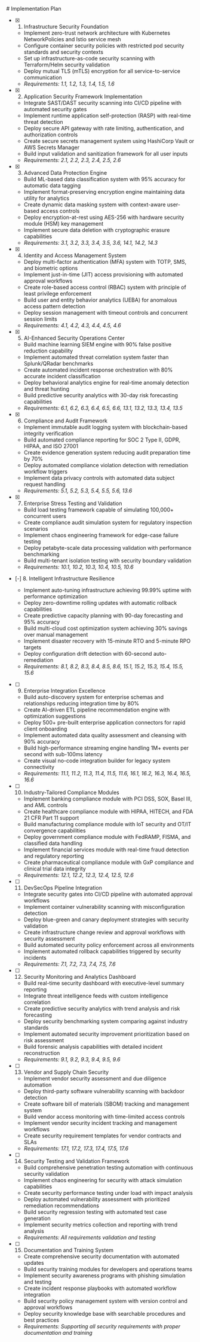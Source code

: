  \# Implementation Plan

- [x] 1. Infrastructure Security Foundation





  - Implement zero-trust network architecture with Kubernetes NetworkPolicies and Istio service mesh
  - Configure container security policies with restricted pod security standards and security contexts
  - Set up infrastructure-as-code security scanning with Terraform/Helm security validation
  - Deploy mutual TLS (mTLS) encryption for all service-to-service communication
  - _Requirements: 1.1, 1.2, 1.3, 1.4, 1.5, 1.6_

- [x] 2. Application Security Framework Implementation










  - Integrate SAST/DAST security scanning into CI/CD pipeline with automated security gates
  - Implement runtime application self-protection (RASP) with real-time threat detection
  - Deploy secure API gateway with rate limiting, authentication, and authorization controls
  - Create secure secrets management system using HashiCorp Vault or AWS Secrets Manager
  - Build input validation and sanitization framework for all user inputs
  - _Requirements: 2.1, 2.2, 2.3, 2.4, 2.5, 2.6_

- [x] 3. Advanced Data Protection Engine







  - Build ML-based data classification system with 95% accuracy for automatic data tagging
  - Implement format-preserving encryption engine maintaining data utility for analytics
  - Create dynamic data masking system with context-aware user-based access controls
  - Deploy encryption-at-rest using AES-256 with hardware security module (HSM) key management
  - Implement secure data deletion with cryptographic erasure capabilities
  - _Requirements: 3.1, 3.2, 3.3, 3.4, 3.5, 3.6, 14.1, 14.2, 14.3_

- [x] 4. Identity and Access Management System




  - Deploy multi-factor authentication (MFA) system with TOTP, SMS, and biometric options
  - Implement just-in-time (JIT) access provisioning with automated approval workflows
  - Create role-based access control (RBAC) system with principle of least privilege enforcement
  - Build user and entity behavior analytics (UEBA) for anomalous access pattern detection
  - Deploy session management with timeout controls and concurrent session limits
  - _Requirements: 4.1, 4.2, 4.3, 4.4, 4.5, 4.6_

- [x] 5. AI-Enhanced Security Operations Center





  - Build machine learning SIEM engine with 90% false positive reduction capability
  - Implement automated threat correlation system faster than Splunk/QRadar benchmarks
  - Create automated incident response orchestration with 80% accurate incident classification
  - Deploy behavioral analytics engine for real-time anomaly detection and threat hunting
  - Build predictive security analytics with 30-day risk forecasting capabilities
  - _Requirements: 6.1, 6.2, 6.3, 6.4, 6.5, 6.6, 13.1, 13.2, 13.3, 13.4, 13.5_

- [x] 6. Compliance and Audit Framework













  - Implement immutable audit logging system with blockchain-based integrity verification
  - Build automated compliance reporting for SOC 2 Type II, GDPR, HIPAA, and ISO 27001
  - Create evidence generation system reducing audit preparation time by 70%
  - Deploy automated compliance violation detection with remediation workflow triggers
  - Implement data privacy controls with automated data subject request handling
  - _Requirements: 5.1, 5.2, 5.3, 5.4, 5.5, 5.6, 13.6_

- [x] 7. Enterprise Stress Testing and Validation





  - Build load testing framework capable of simulating 100,000+ concurrent users
  - Create compliance audit simulation system for regulatory inspection scenarios
  - Implement chaos engineering framework for edge-case failure testing
  - Deploy petabyte-scale data processing validation with performance benchmarking
  - Build multi-tenant isolation testing with security boundary validation
  - _Requirements: 10.1, 10.2, 10.3, 10.4, 10.5, 10.6_

- [-] 8. Intelligent Infrastructure Resilience



  - Implement auto-tuning infrastructure achieving 99.99% uptime with performance optimization
  - Deploy zero-downtime rolling updates with automatic rollback capabilities
  - Create predictive capacity planning with 90-day forecasting and 95% accuracy
  - Build multi-cloud cost optimization system achieving 30% savings over manual management
  - Implement disaster recovery with 15-minute RTO and 5-minute RPO targets
  - Deploy configuration drift detection with 60-second auto-remediation
  - _Requirements: 8.1, 8.2, 8.3, 8.4, 8.5, 8.6, 15.1, 15.2, 15.3, 15.4, 15.5, 15.6_

- [ ] 9. Enterprise Integration Excellence
  - Build auto-discovery system for enterprise schemas and relationships reducing integration time by 80%
  - Create AI-driven ETL pipeline recommendation engine with optimization suggestions
  - Deploy 500+ pre-built enterprise application connectors for rapid client onboarding
  - Implement automated data quality assessment and cleansing with 90% accuracy
  - Build high-performance streaming engine handling 1M+ events per second with sub-100ms latency
  - Create visual no-code integration builder for legacy system connectivity
  - _Requirements: 11.1, 11.2, 11.3, 11.4, 11.5, 11.6, 16.1, 16.2, 16.3, 16.4, 16.5, 16.6_

- [ ] 10. Industry-Tailored Compliance Modules
  - Implement banking compliance module with PCI DSS, SOX, Basel III, and AML controls
  - Create healthcare compliance module with HIPAA, HITECH, and FDA 21 CFR Part 11 support
  - Build manufacturing compliance module with IoT security and OT/IT convergence capabilities
  - Deploy government compliance module with FedRAMP, FISMA, and classified data handling
  - Implement financial services module with real-time fraud detection and regulatory reporting
  - Create pharmaceutical compliance module with GxP compliance and clinical trial data integrity
  - _Requirements: 12.1, 12.2, 12.3, 12.4, 12.5, 12.6_

- [ ] 11. DevSecOps Pipeline Integration
  - Integrate security gates into CI/CD pipeline with automated approval workflows
  - Implement container vulnerability scanning with misconfiguration detection
  - Deploy blue-green and canary deployment strategies with security validation
  - Create infrastructure change review and approval workflows with security assessment
  - Build automated security policy enforcement across all environments
  - Implement automated rollback capabilities triggered by security incidents
  - _Requirements: 7.1, 7.2, 7.3, 7.4, 7.5, 7.6_

- [ ] 12. Security Monitoring and Analytics Dashboard
  - Build real-time security dashboard with executive-level summary reporting
  - Integrate threat intelligence feeds with custom intelligence correlation
  - Create predictive security analytics with trend analysis and risk forecasting
  - Deploy security benchmarking system comparing against industry standards
  - Implement automated security improvement prioritization based on risk assessment
  - Build forensic analysis capabilities with detailed incident reconstruction
  - _Requirements: 9.1, 9.2, 9.3, 9.4, 9.5, 9.6_

- [ ] 13. Vendor and Supply Chain Security
  - Implement vendor security assessment and due diligence automation
  - Deploy third-party software vulnerability scanning with backdoor detection
  - Create software bill of materials (SBOM) tracking and management system
  - Build vendor access monitoring with time-limited access controls
  - Implement vendor security incident tracking and management workflows
  - Create security requirement templates for vendor contracts and SLAs
  - _Requirements: 17.1, 17.2, 17.3, 17.4, 17.5, 17.6_

- [ ] 14. Security Testing and Validation Framework
  - Build comprehensive penetration testing automation with continuous security validation
  - Implement chaos engineering for security with attack simulation capabilities
  - Create security performance testing under load with impact analysis
  - Deploy automated vulnerability assessment with prioritized remediation recommendations
  - Build security regression testing with automated test case generation
  - Implement security metrics collection and reporting with trend analysis
  - _Requirements: All requirements validation and testing_

- [ ] 15. Documentation and Training System
  - Create comprehensive security documentation with automated updates
  - Build security training modules for developers and operations teams
  - Implement security awareness programs with phishing simulation and testing
  - Create incident response playbooks with automated workflow integration
  - Build security policy management system with version control and approval workflows
  - Deploy security knowledge base with searchable procedures and best practices
  - _Requirements: Supporting all security requirements with proper documentation and training_
